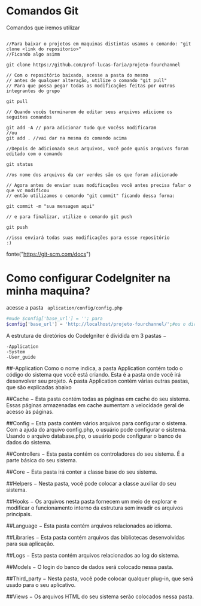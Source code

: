 # Comandos Git

Comandos que iremos utilizar
```

//Para baixar o projetos em maquinas distintas usamos o comando: "git clone <link do repositorio>"
//Ficando algo asimm

git clone https://github.com/prof-lucas-faria/projeto-fourchannel

// Com o repositório baixado, acesse a pasta do mesmo
// antes de qualquer alteração, utilize o comando "git pull"
// Para que possa pegar todas as modificações feitas por outros integrantes do grupo

git pull

// Quando vocês terminarem de editar seus arquivos adicione os seguites comandos

git add -A // para adicionar tudo que vocêss modificaram
//ou
git add . //vai dar na mesma do comando acima 

//Depois de adicionado seus arquivos, você pode quais arquivos foram editado com o comando

git status

//os nome dos arquivos da cor verdes são os que foram adicionado

// Agora antes de enviar suas modificações você antes precisa falar o que vc modificou
// então utilizamos o comando "git commit" ficando dessa forma:

git commit -m "sua mensagem aqui"

// e para finalizar, utilize o comando git push

git push

//isso enviará todas suas modificações para essse repositório
:)
```
fonte("https://git-scm.com/docs")
# Como configurar CodeIgniter na minha maquina?

acesse a pasta ``` aplication/config/config.php```

```php
#mude $config['base_url'] = ''; para
$config['base_url'] = 'http://localhost/projeto-fourchannel/';#ou o diretorio de onde ele esteja
```
A estrutura de diretórios do CodeIgniter é dividida em 3 pastas −

    -Application
    -System
    -User_guide

##-Application
Como o nome indica, a pasta Application contém todo o código do sistema que você está criando. Esta é a pasta onde você irá desenvolver seu projeto. A pasta Application contém várias outras pastas, que são explicadas abaixo 

##Cache
     − Esta pasta contém todas as páginas em cache do seu sistema. Essas páginas armazenadas em cache aumentam a velocidade geral de acesso às páginas.

##Config
    − Esta pasta contém vários arquivos para configurar o sistema. Com a ajuda do arquivo config.php, o usuário pode configurar o sistema. Usando o arquivo database.php, o usuário pode configurar o banco de dados do sistema.

##Controllers
    − Esta pasta contém os controladores do seu sistema. É a parte básica do seu sistema.

##Core 
    − Esta pasta irá conter a classe base do seu sistema.

##Helpers 
    − Nesta pasta, você pode colocar a classe auxiliar do seu sistema.

##Hooks 
    − Os arquivos nesta pasta fornecem um meio de explorar e modificar o funcionamento interno da estrutura sem invadir os arquivos principais.

##Language 
    − Esta pasta contém arquivos relacionados ao idioma.

##Libraries 
    − Esta pasta contém arquivos das bibliotecas desenvolvidas para sua aplicação.

##Logs 
    − Esta pasta contém arquivos relacionados ao log do sistema.

##Models 
    − O login do banco de dados será colocado nessa pasta.

##Third_party 
    − Nesta pasta, você pode colocar qualquer plug-in, que será usado para o seu aplicativo.

##Views 
    − Os arquivos HTML do seu sistema serão colocados nessa pasta.


